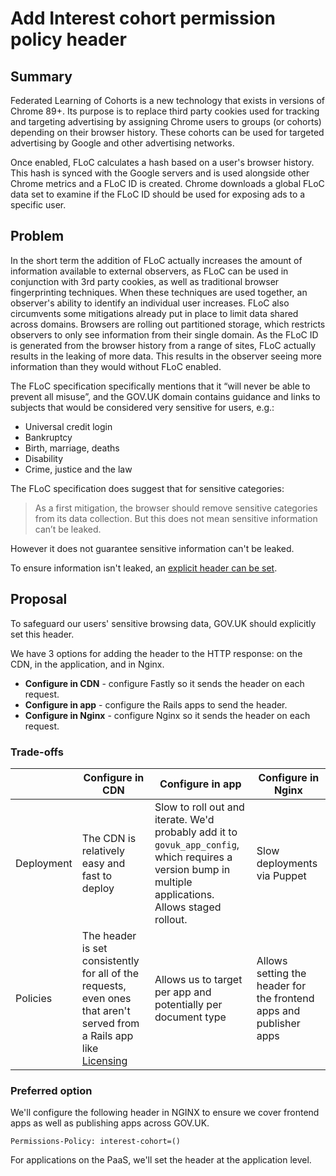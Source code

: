 # Add Interest cohort permission policy header

## Summary

Federated Learning of Cohorts is a new technology that exists in versions of Chrome 89+. Its purpose is to replace third party cookies used for tracking and targeting advertising by assigning Chrome users to groups (or cohorts) depending on their browser history. These cohorts can be used for targeted advertising by Google and other advertising networks.

Once enabled, FLoC calculates a hash based on a user's browser history. This hash is synced with the Google servers and is used alongside other Chrome metrics and a FLoC ID is created. Chrome downloads a global FLoC data set to examine if the FLoC ID should be used for exposing ads to a specific user.

## Problem

In the short term the addition of FLoC actually increases the amount of information available to external observers, as FLoC can be used in conjunction with 3rd party cookies, as well as traditional browser fingerprinting techniques. When these techniques are used together, an observer's ability to identify an individual user increases. FLoC also circumvents some mitigations already put in place to limit data shared across domains. Browsers are rolling out partitioned storage, which restricts observers to only see information from their single domain. As the FLoC ID is generated from the browser history from a range of sites, FLoC actually results in the leaking of more data. This results in the observer seeing more information than they would without FLoC enabled.

The FLoC specification specifically mentions that it “will never be able to prevent all misuse”, and the GOV.UK domain contains guidance and links to subjects that would be considered very sensitive for users, e.g.:

- Universal credit login
- Bankruptcy
- Birth, marriage, deaths
- Disability
- Crime, justice and the law

The FLoC specification does suggest that for sensitive categories:

> As a first mitigation, the browser should remove sensitive categories from its data collection. But this does not mean sensitive information can’t be leaked.

However it does not guarantee sensitive information can't be leaked.

To ensure information isn't leaked, an [explicit header can be set](https://github.com/WICG/floc#opting-out-of-computation).

## Proposal

To safeguard our users' sensitive browsing data, GOV.UK should explicitly set this header.

We have 3 options for adding the header to the HTTP response: on the CDN, in the application, and in Nginx.

- **Configure in CDN** - configure Fastly so it sends the header on each request.
- **Configure in app** - configure the Rails apps to send the header.
- **Configure in Nginx** - configure Nginx so it sends the header on each request.

### Trade-offs

| | Configure in CDN | Configure in app | Configure in Nginx |
| --- | --- | --- | --- |
| Deployment | The CDN is relatively easy and fast to deploy | Slow to roll out and iterate. We'd probably add it to `govuk_app_config`, which requires a version bump in multiple applications. Allows staged rollout. | Slow deployments via Puppet |
| Policies | The header is set consistently for all of the requests, even ones that aren't served from a Rails app like [Licensing](https://github.com/alphagov/licensify) | Allows us to target per app and potentially per document type | Allows setting the header for the frontend apps and publisher apps |

### Preferred option

We'll configure the following header in NGINX to ensure we cover frontend apps as well as publishing apps across GOV.UK.

```
Permissions-Policy: interest-cohort=()
```

For applications on the PaaS, we'll set the header at the application level.
